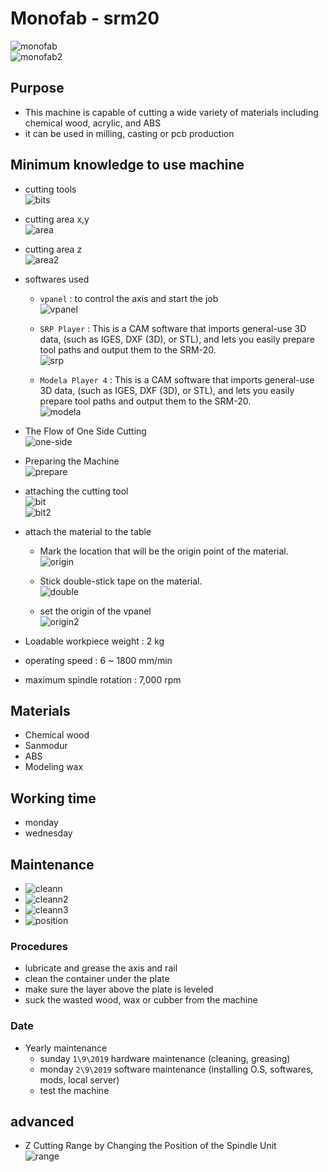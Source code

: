 # Monofab - srm20

![monofab](/src/imgs/documontations/machines/monofab.png)  
![monofab2](/src/imgs/documontations/machines/monofab2.png)

## Purpose

- This machine is capable of cutting a wide variety of materials including chemical wood, acrylic, and ABS
- it can be used in milling, casting or pcb production

## Minimum knowledge to use machine

- cutting tools  
  ![bits](/src/imgs/documontations/machines/bits.png)

- cutting area x,y  
  ![area](/src/imgs/documontations/machines/area.png)

- cutting area z  
  ![area2](/src/imgs/documontations/machines/area2.png)

- softwares used

  - `vpanel` : to control the axis and start the job  
    ![vpanel](/src/imgs/documontations/machines/vpanel.png)

  - `SRP Player` : This is a CAM software that imports general-use 3D data, (such as IGES, DXF (3D), or STL), and lets you easily prepare tool paths and output them to the SRM-20.  
    ![srp](/src/imgs/documontations/machines/srp.png)

  - `Modela Player 4` : This is a CAM software that imports general-use 3D data, (such as IGES, DXF (3D), or STL), and lets you easily prepare tool paths and output them to the SRM-20.  
    ![modela](/src/imgs/documontations/machines/modela.png)

- The Flow of One Side Cutting  
  ![one-side](/src/imgs/documontations/machines/one-side.png)

- Preparing the Machine  
  ![prepare](/src/imgs/documontations/machines/prepare.png)

- attaching the cutting tool  
  ![bit](/src/imgs/documontations/machines/bit.png)  
  ![bit2](/src/imgs/documontations/machines/cm.png)

- attach the material to the table

  - Mark the location that will be the origin point of the material.  
    ![origin](/src/imgs/documontations/machines/origin.png)

  - Stick double-stick tape on the material.  
    ![double](/src/imgs/documontations/machines/double.png)

  - set the origin of the vpanel  
    ![origin2](/src/imgs/documontations/machines/origin2.png)

- Loadable workpiece weight : 2 kg
- operating speed : 6 ~ 1800 mm/min
- maximum spindle rotation : 7,000 rpm

## Materials

- Chemical wood
- Sanmodur
- ABS
- Modeling wax

## Working time

- monday
- wednesday

## Maintenance

- ![cleann](/src/imgs/documontations/machines/cleann1.png)
- ![cleann2](/src/imgs/documontations/machines/cleann2.png)
- ![cleann3](/src/imgs/documontations/machines/cleann3.png)
- ![position](/src/imgs/documontations/machines/change-pos.png)

### Procedures

- lubricate and grease the axis and rail
- clean the container under the plate
- make sure the layer above the plate is leveled
- suck the wasted wood, wax or cubber from the machine

### Date

- Yearly maintenance
  - sunday `1\9\2019` hardware maintenance (cleaning, greasing)
  - monday `2\9\2019` software maintenance (installing O.S, softwares, mods, local server)
  - test the machine

## advanced

- Z Cutting Range by Changing the Position of the Spindle Unit  
  ![range](/src/imgs/documontations/machines/working-range.png)
